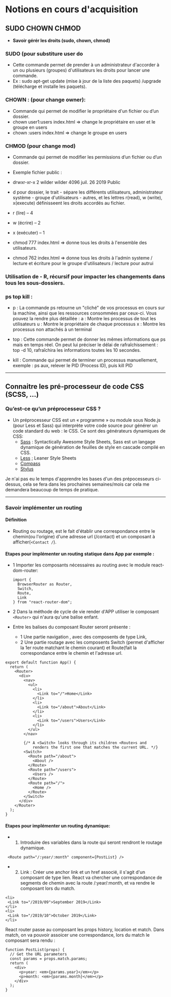 # Notions en cours d'acquisition 

## SUDO CHOWN CHMOD
* **Savoir gérér les droits (sudo, chown, chmod)**

### SUDO (pour substiture user do

* Cette commande permet de prender à un administrateur d'accorder à un ou plusieurs (groupes) d'utilisateurs les droits pour lancer une commande.
* Ex : sudo apt-get update (mise à jour de la liste des paquets) /upgrade (télécharge et installe les paquets).

### CHOWN : (pour change owner): 

* Commande qui permet de modifier le propriétaire d'un fichier ou d’un dossier. 
* chown user1:users index.html => change le propriétaire en user et le groupe en users
* chown :users index.html => change le groupe en users

### CHMOD (pour change mod)

* Commande qui permet de modifier les permissions d’un fichier ou d’un dossier. 

* Exemple fichier public : 
* drwxr-xr-x  2 wilder wilder   4096 juil. 26  2019  Public
* d pour dossier, le trait - sépare les différents utilisateurs, administrateur système - groupe d'utilisateurs - autres, et les lettres r(read), w (write), x(execute) définisseent les droits accordés au fichier. 
* r (lire) – 4
* w (écrire) – 2
* x (exécuter) – 1
* chmod 777 index.html => donne tous les droits à l'ensemble des utilisateurs. 
* chmod 762 index.html => donne tous les droits à l'admin systeme / lecture et écriture pour le groupe d'utilisateurs / lecture pour autrui

### Utilisation de - R, récursif pour impacter les changements dans tous les sous-dossiers.

### ps top kill : 
* p : La commande ps retourne un "cliché" de vos processus en cours sur la machine, ainsi que les ressources consommées par ceux-ci. Vous pouvez la rendre plus détaillée :
a : Montre les processus de tout les utilisateurs
u : Montre le propriétaire de chaque processus
x : Montre les processus non attachés à un terminal

* top : Cette commande permet de donner les mêmes informations que ps mais en temps réel. On peut lui préciser le délai de rafraîchissement :
top -d 10, rafraîchira les informations toutes les 10 secondes.

* kill : Commande qui permet de terminer un processus manuellement, exemple : 
ps aux, relever le PID (Process ID), puis kill PID

---


## Connaitre les pré-processeur de code CSS (SCSS, ...)

### Qu’est-ce qu’un préprocesseur CSS ?
* Un préprocesseur CSS est un « programme » ou module sous Node.js  (pour Less et Sass) qui interprète votre code source pour générer un code standard du web : le CSS. Ce sont des générateurs dynamiques de CSS:
    * [Sass](preprocesseurs/sass.md) : Syntactically Awesome Style Sheets, Sass est un langage dynamique de génération de feuilles de style en cascade compilé en CSS. 
    * [Less](preprocesseurs/less.md) ; Leaner Style Sheets
    * [Compass](preprocesseurs/compass.md)
    * [Stylus](preprocesseurs/stylus.md)

Je n'ai pas eu le temps d'apprendre les bases d'un des prépocesseurs ci-dessus, cela se fera dans les prochaines semaines/mois car cela me demandera beaucoup de temps de pratique.

---

### Savoir implémenter un routing

#### Définition

* Routing ou routage, est le fait d'établir une correspondance entre le chemin(ou l'origine) d'une adresse url (/contact) et un composant à afficher(```<Contact /```).

#### Etapes pour implémenter un routing statique dans App par exemple :
	
* 1 Importer les composants nécessaires au routing avec le module react-dom-router: 

	```
	import {
	  BrowserRouter as Router,
	  Switch,
	  Route,
	  Link
	} from "react-router-dom";
	```

* 2 Dans la méthode de cycle de vie render d'APP utiliser le composant ```<Router>``` qui n'aura qu'une balise enfant.

* Entre les balises du composant Router seront présente : 

    * 1 Une partie navigation , avec des composents de type Link, 
    * 2 Une partie routage avec les composents Switch (permet d'afficher la 1er route matchant le chemin courant) et Route(fait la correspondance entre le chemin et l'adresse url.

```
export default function App() {
  return (
    <Router>
      <div>
        <nav>
          <ul>
            <li>
              <Link to="/">Home</Link>
            </li>
            <li>
              <Link to="/about">About</Link>
            </li>
            <li>
              <Link to="/users">Users</Link>
            </li>
          </ul>
        </nav>

        {/* A <Switch> looks through its children <Route>s and
            renders the first one that matches the current URL. */}
        <Switch>
          <Route path="/about">
            <About />
          </Route>
          <Route path="/users">
            <Users />
          </Route>
          <Route path="/">
            <Home />
          </Route>
        </Switch>
      </div>
    </Router>
  );
}

```
#### Etapes pour implémenter un routing dynamique:

* 1) Introduire des variables dans la route qui seront rendront le routage dynamique.

```
 <Route path="/:year/:month" component={PostList} />
```

 * 2) Link : Créer une anchor link et un href associé, il s'agit d'un composant de type lien. React va chercher une correspondance de segments de chemin avec la route /:year/:month, et va rendre le composant lors du match.

 ```
<li>
  <Link to="/2019/09">September 2019</Link>
</li>
<li>
  <Link to="/2019/10">October 2019</Link>
</li>
 ```

React router passe au composant les props  history, location et match.
Dans match, on va pouvoir assoicer une correspondance, lors du match le composant sera rendu : 

```
function PostList(props) {
  // Get the URL parameters
  const params = props.match.params;
  return (
    <div>
      <p>year: <em>{params.year}</em></p>
      <p>month: <em>{params.month}</em></p>
    </div>
  );
}
```